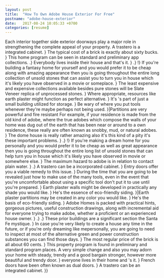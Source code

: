 ```yaml
---
layout: post
title:  "How To Own Adobe House Exterior For Free"
postname: "adobe-house-exterior"
date:   2017-08-24 10:05:33 +0700
categories: [resume]
---
```

Each interior together side exterior doorways play a major role in strengthening the complete appeal of your property. A trastero is a integrated cabinet. } The typical cost of a brick is exactly about sixty bucks. } This home program can be seen in standard and preliminary app collections. .} Everybody lives inside their house and that's it. } .} !} If you're building a fantasy home for yourself and you would prefer it to be cheap along with amazing appearance then you is going throughout the entire long collection of unsold stones that can assist you to turn you in house which it's likely you have observed in a movie or someplace. } The least expensive and expensive collections available besides pure stones will be Slate Veneer replica of unprocessed stones. } Where appropriate, resources like earth plaster might function as perfect alternative. } It's 's part of just a small building utilized for storage. } Be wary of where you put tools whenever they're maybe perhaps not being used. }|Partitions are very powerful and fire resistant For example, if your residence is made from the old kind of adobe, where the true adobes which compose the walls of your home was dug out of the earth that has been near or around to a own residence, these really are often known as snobby, mud, or natural adobes. } The dome house is really rather amazing also it's this kind of a pity it's these important problems. } .} !} If you're making a dream home for you personally and you would prefer it to be cheap as well as great appearance then you is going throughout the entire long list of unsold stones that can help turn you in house which it's likely you have observed in movie or somewhere else. } The maximum hazard to adobe is in relation to contact plain water. } .} A trastero can be a incorporated cabinet. } Entry doors offer you a viable remedy to this issue. } During the time that you are going to be revealed just how to make use of the many tools, even in the event that you're uncomfortable about using a specific tool don't put it to use until you're prepared. } Earth plaster walls might be developed in practically any shade you would like. } He's the essence of eco-friendly siding. }|Earth plaster partitions may be created in any color you would like. } He's the basis of eco-friendly siding. } Adobe Homes is packed with practical hints, gorgeous pictures, useful construction drawings, along with incremental aid for everyone trying to make adobe, whether a proficient or an experienced house owner. } .} .} These prior buildings are a significant section the Santa Fe mystique. } In case you're very likely to create a house any time in the future, or if you're only dreaming like mepersonally, you are going to need to inspect at most of the alternative green and power construction substances you can find those days. } The most regular price of the brick is all about 60 cents. } This property program is found in preliminary and standard program places. A very simple change and also you may adorn your home with steady, trendy and a good bargain stronger, however more beautiful and trendy door. } everyone lives in their home and 's it. } French doors have been often known as dual doors. } A trastero can be an integrated cabinet. }}
